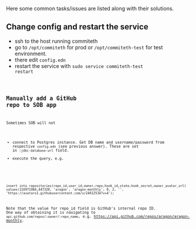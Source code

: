 Here some common tasks/issues are listed along with their solutions.

## Change config and restart the service

  - ssh to the host running commiteth
  - go to `/opt/commiteth` for prod or `/opt/commiteth-test` for test
    environment.
  - there edit `config.edn`
  - restart the service with <code>sudo service commiteth-test
    restart<code>

## Manually add a GitHub repo to SOB app

Sometimes SOB will not

  - connect to Postgres instance. Get DB name and username/password from
    respective `config.edn` (see previous answer). These are set in
    `:jdbc-database-url` field.
  - execute the query,
    e.g.

<!-- end list -->

    insert into repositories(repo_id,user_id,owner,repo,hook_id,state,hook_secret,owner_avatar_url) values(116971984,447328, 'aragon', 'aragon-monthly', 0, 2, '', 'https://avatars1.githubusercontent.com/u/24612534?v=4');

Note that the value for repo_id field is GitHub's internal repo ID. One
way of obtaining it is navigating to
`api.github.com/repos/:owner/:repo_name`, e.g.
<https://api.github.com/repos/aragon/aragon-monthly>.
